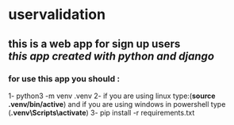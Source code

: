 # uservalidation
this is a web app for sign up users<br/>
*this app created with python and django*
--------
### for use this app you should :
1- python3 -m venv .venv
2- if you are using linux type:(**source .venv/bin/active**) and if you are using windows in powershell type (**.venv\Scripts\activate**)
3- pip install -r requirements.txt
